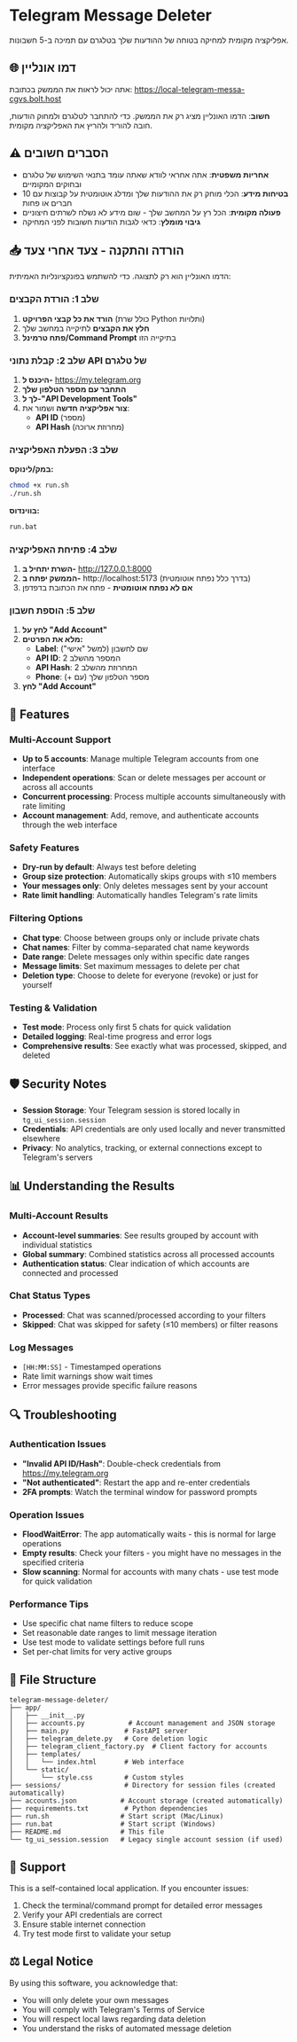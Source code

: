 # Telegram Message Deleter

אפליקציה מקומית למחיקה בטוחה של ההודעות שלך בטלגרם עם תמיכה ב-5 חשבונות.

## 🌐 דמו אונליין

אתה יכול לראות את הממשק בכתובת: https://local-telegram-messa-cgvs.bolt.host

**חשוב**: הדמו האונליין מציג רק את הממשק. כדי להתחבר לטלגרם ולמחוק הודעות, חובה להוריד ולהריץ את האפליקציה מקומית.

## ⚠️ הסברים חשובים

- **אחריות משפטית**: אתה אחראי לוודא שאתה עומד בתנאי השימוש של טלגרם ובחוקים המקומיים
- **בטיחות מידע**: הכלי מוחק רק את ההודעות שלך ומדלג אוטומטית על קבוצות עם 10 חברים או פחות
- **פעולה מקומית**: הכל רץ על המחשב שלך - שום מידע לא נשלח לשרתים חיצוניים
- **גיבוי מומלץ**: כדאי לגבות הודעות חשובות לפני המחיקה

## 📥 הורדה והתקנה - צעד אחרי צעד

הדמו האונליין הוא רק לתצוגה. כדי להשתמש בפונקציונליות האמיתית:

### שלב 1: הורדת הקבצים
1. **הורד את כל קבצי הפרויקט** (כולל שרת Python ותלויות)
2. **חלץ את הקבצים** לתיקייה במחשב שלך
3. **פתח טרמינל/Command Prompt** בתיקייה הזו

### שלב 2: קבלת נתוני API של טלגרם
1. **היכנס ל-** https://my.telegram.org
2. **התחבר עם מספר הטלפון שלך**
3. **לך ל-"API Development Tools"**
4. **צור אפליקציה חדשה** ושמור את:
   - **API ID** (מספר)
   - **API Hash** (מחרוזת ארוכה)

### שלב 3: הפעלת האפליקציה

**במק/לינוקס:**
```bash
chmod +x run.sh
./run.sh
```

**בווינדוס:**
```cmd
run.bat
```

### שלב 4: פתיחת האפליקציה
1. **השרת יתחיל ב-** http://127.0.0.1:8000
2. **הממשק יפתח ב-** http://localhost:5173 (בדרך כלל נפתח אוטומטית)
3. **אם לא נפתח אוטומטית** - פתח את הכתובת בדפדפן

### שלב 5: הוספת חשבון
1. **לחץ על "Add Account"**
2. **מלא את הפרטים:**
   - **Label**: שם לחשבון (למשל "אישי")
   - **API ID**: המספר מהשלב 2
   - **API Hash**: המחרוזת מהשלב 2
   - **Phone**: מספר הטלפון שלך (עם +)
3. **לחץ "Add Account"**


## 🔧 Features

### Multi-Account Support
- **Up to 5 accounts**: Manage multiple Telegram accounts from one interface
- **Independent operations**: Scan or delete messages per account or across all accounts
- **Concurrent processing**: Process multiple accounts simultaneously with rate limiting
- **Account management**: Add, remove, and authenticate accounts through the web interface

### Safety Features
- **Dry-run by default**: Always test before deleting
- **Group size protection**: Automatically skips groups with ≤10 members
- **Your messages only**: Only deletes messages sent by your account
- **Rate limit handling**: Automatically handles Telegram's rate limits

### Filtering Options
- **Chat type**: Choose between groups only or include private chats
- **Chat names**: Filter by comma-separated chat name keywords
- **Date range**: Delete messages only within specific date ranges
- **Message limits**: Set maximum messages to delete per chat
- **Deletion type**: Choose to delete for everyone (revoke) or just for yourself

### Testing & Validation
- **Test mode**: Process only first 5 chats for quick validation
- **Detailed logging**: Real-time progress and error logs
- **Comprehensive results**: See exactly what was processed, skipped, and deleted

## 🛡️ Security Notes

- **Session Storage**: Your Telegram session is stored locally in `tg_ui_session.session`
- **Credentials**: API credentials are only used locally and never transmitted elsewhere
- **Privacy**: No analytics, tracking, or external connections except to Telegram's servers

## 📊 Understanding the Results

### Multi-Account Results
- **Account-level summaries**: See results grouped by account with individual statistics
- **Global summary**: Combined statistics across all processed accounts
- **Authentication status**: Clear indication of which accounts are connected and processed

### Chat Status Types
- **Processed**: Chat was scanned/processed according to your filters
- **Skipped**: Chat was skipped for safety (≤10 members) or filter reasons

### Log Messages
- `[HH:MM:SS]` - Timestamped operations
- Rate limit warnings show wait times
- Error messages provide specific failure reasons

## 🔍 Troubleshooting

### Authentication Issues
- **"Invalid API ID/Hash"**: Double-check credentials from https://my.telegram.org
- **"Not authenticated"**: Restart the app and re-enter credentials
- **2FA prompts**: Watch the terminal window for password prompts

### Operation Issues
- **FloodWaitError**: The app automatically waits - this is normal for large operations
- **Empty results**: Check your filters - you might have no messages in the specified criteria
- **Slow scanning**: Normal for accounts with many chats - use test mode for quick validation

### Performance Tips
- Use specific chat name filters to reduce scope
- Set reasonable date ranges to limit message iteration
- Use test mode to validate settings before full runs
- Set per-chat limits for very active groups

## 📝 File Structure

```
telegram-message-deleter/
├── app/
│   ├── __init__.py
│   ├── accounts.py           # Account management and JSON storage
│   ├── main.py              # FastAPI server
│   ├── telegram_delete.py   # Core deletion logic
│   ├── telegram_client_factory.py  # Client factory for accounts
│   ├── templates/
│   │   └── index.html       # Web interface
│   └── static/
│       └── style.css        # Custom styles
├── sessions/                # Directory for session files (created automatically)
├── accounts.json           # Account storage (created automatically)
├── requirements.txt         # Python dependencies
├── run.sh                  # Start script (Mac/Linux)
├── run.bat                 # Start script (Windows)
├── README.md               # This file
└── tg_ui_session.session   # Legacy single account session (if used)
```

## 🤝 Support

This is a self-contained local application. If you encounter issues:

1. Check the terminal/command prompt for detailed error messages
2. Verify your API credentials are correct
3. Ensure stable internet connection
4. Try test mode first to validate your setup

## ⚖️ Legal Notice

By using this software, you acknowledge that:
- You will only delete your own messages
- You will comply with Telegram's Terms of Service
- You will respect local laws regarding data deletion
- You understand the risks of automated message deletion